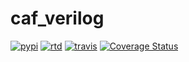 # caf_verilog
[![pypi](https://img.shields.io/pypi/v/caf-verilog.svg)](https://pypi.python.org/pypi/caf-verilog)
[![rtd](https://readthedocs.org/projects/caf-verilog/badge/?version=latest)](https://caf-verilog.readthedocs.io/en/latest/)
[![travis](https://travis-ci.com/chiranthsiddappa/caf_verilog.svg?branch=master)](https://travis-ci.com/chiranthsiddappa/caf_verilog)
[![Coverage Status](https://coveralls.io/repos/github/chiranthsiddappa/caf_verilog/badge.svg?branch=master)](https://coveralls.io/github/chiranthsiddappa/caf_verilog?branch=master)